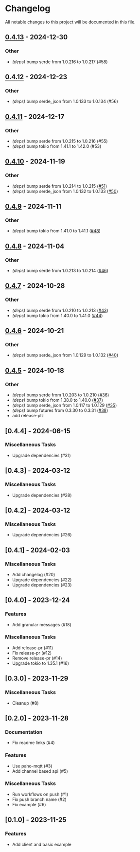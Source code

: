 # Changelog

All notable changes to this project will be documented in this file.

## [0.4.13](https://github.com/markhaehnel/bambulab/compare/v0.4.12...v0.4.13) - 2024-12-30

### Other

- *(deps)* bump serde from 1.0.216 to 1.0.217 (#58)

## [0.4.12](https://github.com/markhaehnel/bambulab/compare/v0.4.11...v0.4.12) - 2024-12-23

### Other

- *(deps)* bump serde_json from 1.0.133 to 1.0.134 (#56)

## [0.4.11](https://github.com/markhaehnel/bambulab/compare/v0.4.10...v0.4.11) - 2024-12-17

### Other

- *(deps)* bump serde from 1.0.215 to 1.0.216 (#55)
- *(deps)* bump tokio from 1.41.1 to 1.42.0 (#53)

## [0.4.10](https://github.com/markhaehnel/bambulab/compare/v0.4.9...v0.4.10) - 2024-11-19

### Other

- *(deps)* bump serde from 1.0.214 to 1.0.215 ([#51](https://github.com/markhaehnel/bambulab/pull/51))
- *(deps)* bump serde_json from 1.0.132 to 1.0.133 ([#50](https://github.com/markhaehnel/bambulab/pull/50))

## [0.4.9](https://github.com/markhaehnel/bambulab/compare/v0.4.8...v0.4.9) - 2024-11-11

### Other

- *(deps)* bump tokio from 1.41.0 to 1.41.1 ([#48](https://github.com/markhaehnel/bambulab/pull/48))

## [0.4.8](https://github.com/markhaehnel/bambulab/compare/v0.4.7...v0.4.8) - 2024-11-04

### Other

- *(deps)* bump serde from 1.0.213 to 1.0.214 ([#46](https://github.com/markhaehnel/bambulab/pull/46))

## [0.4.7](https://github.com/markhaehnel/bambulab/compare/v0.4.6...v0.4.7) - 2024-10-28

### Other

- *(deps)* bump serde from 1.0.210 to 1.0.213 ([#43](https://github.com/markhaehnel/bambulab/pull/43))
- *(deps)* bump tokio from 1.40.0 to 1.41.0 ([#44](https://github.com/markhaehnel/bambulab/pull/44))

## [0.4.6](https://github.com/markhaehnel/bambulab/compare/v0.4.5...v0.4.6) - 2024-10-21

### Other

- *(deps)* bump serde_json from 1.0.129 to 1.0.132 ([#40](https://github.com/markhaehnel/bambulab/pull/40))

## [0.4.5](https://github.com/markhaehnel/bambulab/compare/v0.4.4...v0.4.5) - 2024-10-18

### Other

- *(deps)* bump serde from 1.0.203 to 1.0.210 ([#36](https://github.com/markhaehnel/bambulab/pull/36))
- *(deps)* bump tokio from 1.38.0 to 1.40.0 ([#37](https://github.com/markhaehnel/bambulab/pull/37))
- *(deps)* bump serde_json from 1.0.117 to 1.0.129 ([#35](https://github.com/markhaehnel/bambulab/pull/35))
- *(deps)* bump futures from 0.3.30 to 0.3.31 ([#38](https://github.com/markhaehnel/bambulab/pull/38))
- add release-plz

## [0.4.4] - 2024-06-15

### Miscellaneous Tasks

- Upgrade dependencies (#31)

## [0.4.3] - 2024-03-12

### Miscellaneous Tasks

- Upgrade dependencies (#28)

## [0.4.2] - 2024-03-12

### Miscellaneous Tasks

- Upgrade dependencies (#26)

## [0.4.1] - 2024-02-03

### Miscellaneous Tasks

- Add changelog (#20)
- Upgrade dependencies (#22)
- Upgrade dependencies (#23)

## [0.4.0] - 2023-12-24

### Features

- Add granular messages (#18)

### Miscellaneous Tasks

- Add release-pr (#11)
- Fix release-pr (#12)
- Remove release-pr (#14)
- Upgrade tokio to 1.35.1 (#16)

## [0.3.0] - 2023-11-29

### Miscellaneous Tasks

- Cleanup (#8)

## [0.2.0] - 2023-11-28

### Documentation

- Fix readme links (#4)

### Features

- Use paho-mqtt (#3)
- Add channel based api (#5)

### Miscellaneous Tasks

- Run workflows on push (#1)
- Fix push branch name (#2)
- Fix example (#6)

## [0.1.0] - 2023-11-25

### Features

- Add client and basic example

